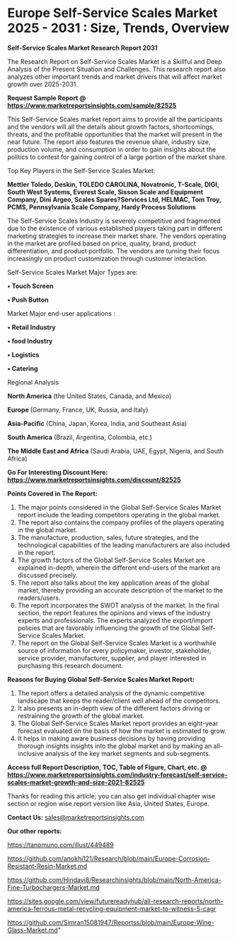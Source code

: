  # Europe Self-Service Scales Market 2025 - 2031 : Size, Trends, Overview

<strong>Self-Service Scales Market Research Report 2031</strong>

The Research Report on Self-Service Scales Market is a Skillful and Deep Analysis of the Present Situation and Challenges. This research report also analyzes other important trends and market drivers that will affect market growth over 2025-2031.

<strong>Request Sample Report @ <a href=https://www.marketreportsinsights.com/sample/82525>https://www.marketreportsinsights.com/sample/82525</a></strong>

This Self-Service Scales market report aims to provide all the participants and the vendors will all the details about growth factors, shortcomings, threats, and the profitable opportunities that the market will present in the near future. The report also features the revenue share, industry size, production volume, and consumption in order to gain insights about the politics to contest for gaining control of a large portion of the market share.

Top Key Players in the Self-Service Scales Market:

<strong>Mettler Toledo, Deskin, TOLEDO CAROLINA, Novatronic, T-Scale, DIGI, South West Systems, Everest Scale, Sisson Scale and Equipment Company, Dini Argeo, Scales Spares?Services Ltd, HELMAC, Tom Troy, PCMS, Pennsylvania Scale Company, Hardy Process Solutions</strong>

The Self-Service Scales Industry is severely competitive and fragmented due to the existence of various established players taking part in different marketing strategies to increase their market share. The vendors operating in the market are profiled based on price, quality, brand, product differentiation, and product portfolio. The vendors are turning their focus increasingly on product customization through customer interaction.

Self-Service Scales Market Major Types are:

<strong>• Touch Screen

• Push Button</strong>

Market Major end-user applications :

<strong>• Retail Industry

• food Industry

• Logistics

• Catering</strong>

Regional Analysis

</u><strong><b>North America</b></strong> (the United States, Canada, and Mexico)

<strong><b>Europe </b></strong>(Germany, France, UK, Russia, and Italy)

<strong><b>Asia-Pacific</b></strong> (China, Japan, Korea, India, and Southeast Asia)

<strong><b>South America</b></strong> (Brazil, Argentina, Colombia, etc.)

<strong><b>The Middle East and Africa</b></strong> (Saudi Arabia, UAE, Egypt, Nigeria, and South Africa)

<strong>Go For Interesting Discount Here: <a href=https://www.marketreportsinsights.com/discount/82525>https://www.marketreportsinsights.com/discount/82525</a></strong>

<strong>Points Covered in The Report:</strong>
<ol>
  <li>The major points considered in the Global Self-Service Scales Market report include the leading competitors operating in the global market.</li>
  <li>The report also contains the company profiles of the players operating in the global market.</li>
  <li>The manufacture, production, sales, future strategies, and the technological capabilities of the leading manufacturers are also included in the report.</li>
  <li>The growth factors of the Global Self-Service Scales Market are explained in-depth, wherein the different end-users of the market are discussed precisely.</li>
  <li>The report also talks about the key application areas of the global market, thereby providing an accurate description of the market to the readers/users.</li>
  <li>The report incorporates the SWOT analysis of the market. In the final section, the report features the opinions and views of the industry experts and professionals. The experts analyzed the export/import policies that are favorably influencing the growth of the Global Self-Service Scales Market.</li>
  <li>The report on the Global Self-Service Scales Market is a worthwhile source of information for every policymaker, investor, stakeholder, service provider, manufacturer, supplier, and player interested in purchasing this research document.</li>
</ol>
<strong>Reasons for Buying Global Self-Service Scales Market Report:</strong>

<ol>
  <li>The report offers a detailed analysis of the dynamic competitive landscape that keeps the reader/client well ahead of the competitors.</li>
  <li>It also presents an in-depth view of the different factors driving or restraining the growth of the global market.</li>
  <li>The Global Self-Service Scales Market report provides an eight-year forecast evaluated on the basis of how the market is estimated to grow.</li>
  <li>It helps in making aware business decisions by having providing thorough insights insights into the global market and by making an all-inclusive analysis of the key market segments and sub-segments.</li>
</ol>
<strong>Access full Report Description, TOC, Table of Figure, Chart, etc. @ <a href=https://www.marketreportsinsights.com/industry-forecast/self-service-scales-market-growth-and-size-2021-82525>https://www.marketreportsinsights.com/industry-forecast/self-service-scales-market-growth-and-size-2021-82525</a></strong>


Thanks for reading this article; you can also get individual chapter wise section or region wise report version like Asia, United States, Europe.

<strong>Contact Us:</strong>
sales@marketreportsinsights.com

<strong>Our other reports:</strong>

<a href=https://tanomuno.com/illust/449489>https://tanomuno.com/illust/449489</a>

<a href=https://github.com/anokhi121/Research/blob/main/Europe-Corrosion-Resistant-Resin-Market.md>https://github.com/anokhi121/Research/blob/main/Europe-Corrosion-Resistant-Resin-Market.md</a>

<a href=https://github.com/Hindavi8/Researchinsights/blob/main/North-America-Fine-Turbochargers-Market.md>https://github.com/Hindavi8/Researchinsights/blob/main/North-America-Fine-Turbochargers-Market.md</a>

<a href=https://sites.google.com/view/futurereadyhub/all-research-reports/north-america-ferrous-metal-recycling-equipment-market-to-witness-5-cagr>https://sites.google.com/view/futurereadyhub/all-research-reports/north-america-ferrous-metal-recycling-equipment-market-to-witness-5-cagr</a>

<a href=https://github.com/Simran15081947/Reportss/blob/main/Europe-Wine-Glass-Market.md>https://github.com/Simran15081947/Reportss/blob/main/Europe-Wine-Glass-Market.md</a>"

